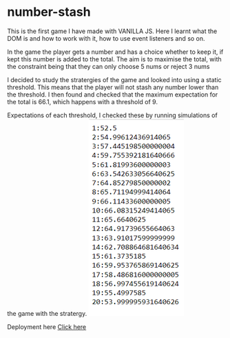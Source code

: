 # number-stash

This is the  first game I have made with VANILLA JS.
Here I learnt what the DOM is and how to work with it, how to use event listeners and so on.

In the game the player gets a number and has a choice whether to keep it, if kept this number is added to the total.
The aim is to maximise the total, with the constraint being that they can only choose 5 nums or reject 3 nums

I decided to study the stratergies of the game and looked into using a static threshold.
This means that the player will not stash any number lower than the threshold. 
I then found and checked that the maximum expectation for the total is 66.1, which happens with a threshold of 9.

Expectations of each threshold, I checked these by running simulations of the game with the stratergy. 
![](numstash.PNG)

Deployment here [Click here](https://number-stash.vercel.app/)
